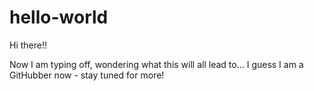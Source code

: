 # hello-world

Hi there!!

Now I am typing off, wondering what this will all lead to...
I guess I am a GitHubber now - stay tuned for more!
